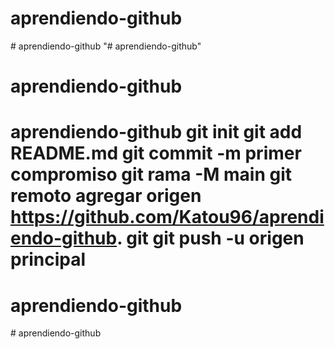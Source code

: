 # aprendiendo-github
#   a p r e n d i e n d o - g i t h u b  
 "# aprendiendo-github"  
# aprendiendo-github
# aprendiendo-github git init git add README.md git commit -m primer compromiso git rama -M main git remoto agregar origen https://github.com/Katou96/aprendiendo-github. git git push -u origen principal
# aprendiendo-github
#   a p r e n d i e n d o - g i t h u b  
 